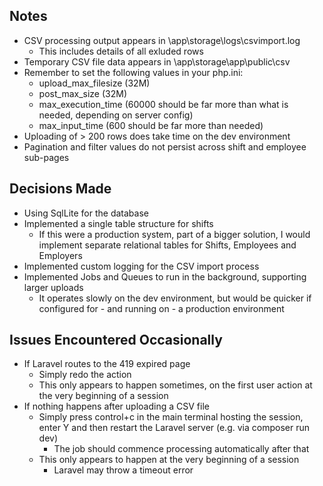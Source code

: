 ##	Notes
+	CSV processing output appears in \app\storage\logs\csvimport.log
	+	This includes details of all exluded rows
+	Temporary CSV file data appears in \app\storage\app\public\csv
+	Remember to set the following values in your php.ini:
	+	upload_max_filesize (32M)
	+	post_max_size (32M)
	+	max_execution_time (60000 should be far more than what is needed, depending on server config)
	+	max_input_time (600 should be far more than needed)
+	Uploading of > 200 rows does take time on the dev environment
+	Pagination and filter values do not persist across shift and employee sub-pages


##	Decisions Made
+	Using SqlLite for the database
+	Implemented a single table structure for shifts
	+	If this were a production system, part of a bigger  solution, I would implement separate relational tables for Shifts, Employees and Employers
+	Implemented custom logging for the CSV import process
+	Implemented Jobs and Queues to run in the background, supporting larger uploads
	+	It operates slowly on the dev environment, but would be quicker if configured for - and running on - a production environment


##	Issues Encountered Occasionally
+	If Laravel routes to the 419 expired page
	+	Simply redo the action
	+	This only appears to happen sometimes, on the first user action at the very beginning of a session
+	If nothing happens after uploading a CSV file
	+	Simply press control+c in the main terminal hosting the session, enter Y and then restart the Laravel server (e.g. via composer run dev)
		+	The job should commence processing automatically after that
	+	This only appears to happen at the very beginning of a session
		+	Laravel may throw a timeout error

